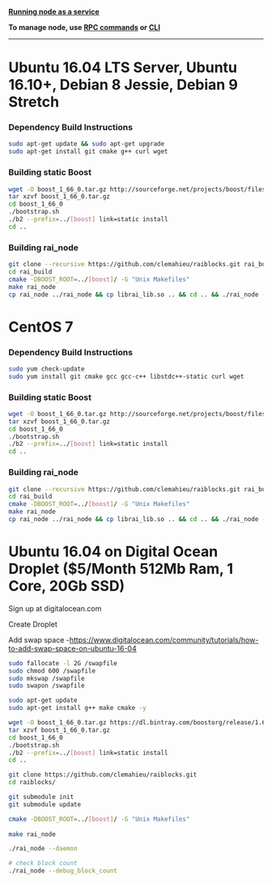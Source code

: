 **[Running node as a service](https://github.com/clemahieu/raiblocks/wiki/Running-rai_node-as-a-service)**
    
**To manage node, use [RPC commands](https://github.com/clemahieu/raiblocks/wiki/RPC-protocol) or [CLI](https://github.com/clemahieu/raiblocks/wiki/Command-line-interface)**   

***

# Ubuntu 16.04 LTS Server, Ubuntu 16.10+, Debian 8 Jessie, Debian 9 Stretch

### Dependency Build Instructions 

```bash
sudo apt-get update && sudo apt-get upgrade   
sudo apt-get install git cmake g++ curl wget
```   
### Building static Boost
```bash
wget -O boost_1_66_0.tar.gz http://sourceforge.net/projects/boost/files/boost/1.66.0/boost_1_66_0.tar.gz/download   
tar xzvf boost_1_66_0.tar.gz   
cd boost_1_66_0   
./bootstrap.sh   
./b2 --prefix=../[boost] link=static install   
cd ..
```
### Building rai_node

```bash
git clone --recursive https://github.com/clemahieu/raiblocks.git rai_build   
cd rai_build   
cmake -DBOOST_ROOT=../[boost]/ -G "Unix Makefiles"   
make rai_node   
cp rai_node ../rai_node && cp librai_lib.so .. && cd .. && ./rai_node --diagnostics
```

# CentOS 7

### Dependency Build Instructions 

```bash
sudo yum check-update   
sudo yum install git cmake gcc gcc-c++ libstdc++-static curl wget   
```

### Building static Boost

```bash
wget -O boost_1_66_0.tar.gz http://sourceforge.net/projects/boost/files/boost/1.66.0/boost_1_66_0.tar.gz/download   
tar xzvf boost_1_66_0.tar.gz   
cd boost_1_66_0   
./bootstrap.sh   
./b2 --prefix=../[boost] link=static install   
cd ..
```

### Building rai_node

```bash
git clone --recursive https://github.com/clemahieu/raiblocks.git rai_build   
cd rai_build   
cmake -DBOOST_ROOT=../[boost]/ -G "Unix Makefiles"   
make rai_node   
cp rai_node ../rai_node && cp librai_lib.so .. && cd .. && ./rai_node --diagnostics
```

# Ubuntu 16.04 on Digital Ocean Droplet ($5/Month 512Mb Ram, 1 Core, 20Gb SSD)
Sign up at digitalocean.com

Create Droplet

Add swap space -https://www.digitalocean.com/community/tutorials/how-to-add-swap-space-on-ubuntu-16-04

```bash
sudo fallocate -l 2G /swapfile  
sudo chmod 600 /swapfile  
sudo mkswap /swapfile  
sudo swapon /swapfile

sudo apt-get update  
sudo apt-get install g++ make cmake -y

wget -O boost_1_66_0.tar.gz https://dl.bintray.com/boostorg/release/1.66.0/source/boost_1_66_0.tar.gz  
tar xzvf boost_1_66_0.tar.gz  
cd boost_1_66_0  
./bootstrap.sh  
./b2 --prefix=../[boost] link=static install  
cd ..

git clone https://github.com/clemahieu/raiblocks.git  
cd raiblocks/

git submodule init  
git submodule update

cmake -DBOOST_ROOT=../[boost]/ -G "Unix Makefiles" 
 
make rai_node

./rai_node --daemon

# check block count  
./rai_node --debug_block_count
```